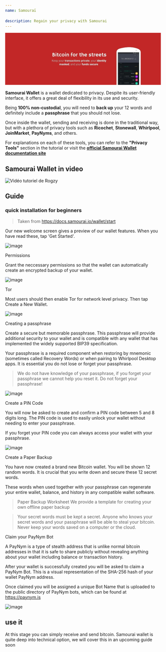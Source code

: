 ```yaml
---
name: Samouraï

description: Regain your privacy with Samourai
---
```


![Samourai Wallet](assets/cover.webp)

**Samourai Wallet** is a wallet dedicated to privacy. Despite its user-friendly interface, it offers a great deal of flexibility in its use and security.

Being **100% non-custodial**, you will need to **back up** your 12 words and definitely include a **passphrase** that you should not lose.

Once inside the wallet, sending and receiving is done in the traditional way, but with a plethora of privacy tools such as **Ricochet**, **Stonewall**, **Whirlpool**, **JoinMarket**, **PayNyms**, and others.

For explanations on each of these tools, you can refer to the **"Privacy Tools"** section in the tutorial or visit the [**official Samourai Wallet documentation site**](https://docs.samourai.io/)

## Samourai Wallet in video

![Vidéo tutoriel de Rogzy](https://youtu.be/ajs1a8m76TI)

## Guide

### quick installation for beginners

> Taken from https://docs.samourai.io/wallet/start

Our new welcome screen gives a preview of our wallet features. When you have read these, tap 'Get Started'.

![image](assets/1.webp)

Permissions

Grant the neccessary permissions so that the wallet can automatically create an encrypted backup of your wallet.

![image](assets/2.webp)

Tor

Most users should then enable Tor for network level privacy. Then tap Create a New Wallet.

![image](assets/3.webp)

Creating a passphrase

Create a secure but memorable passphrase. This passphrase will provide additional security to your wallet and is compatible with any wallet that has implemented the widely supported BIP39 specification.

Your passphrase is a required component when restoring by mnemonic (sometimes called Recovery Words) or when pairing to Whirlpool Desktop apps. It is essential you do not lose or forget your passphrase.

> We do not have knowledge of your passphrase, if you forget your passphrase we cannot help you reset it.
> Do not forget your passphrase!

![image](assets/4.webp)

Create a PIN Code

You will now be asked to create and confirm a PIN code between 5 and 8 digits long. The PIN code is used to easily unlock your wallet without needing to enter your passphrase.

If you forget your PIN code you can always access your wallet with your passphrase.

![image](assets/5.webp)

Create a Paper Backup

You have now created a brand new Bitcoin wallet. You will be shown 12 random words. It is crucial that you write down and secure these 12 secret words.

These words when used together with your passphrase can regenerate your entire wallet, balance, and history in any compatible wallet software.

> Paper Backup Worksheet We provide a template for creating your own offline paper backup

> Your secret words must be kept a secret. Anyone who knows your secret words and your passphrase will be able to steal your bitcoin. Never keep your words saved on a computer or the cloud.

Claim your PayNym Bot

A PayNym is a type of stealth address that is unlike normal bitcoin addresses in that it is safe to share publicly without revealing anything about your wallet including balance or transaction history.

After your wallet is successfully created you will be asked to claim a PayNym Bot. This is a visual representation of the SHA-256 hash of your wallet PayNym address.

Once claimed you will be assigned a unique Bot Name that is uploaded to the public directory of PayNym bots, which can be found at https://paynym.is

![image](assets/6.webp)

## use it

At this stage you can simply receive and send bitcoin. Samourai wallet is quite deep into technical option, we will cover this in an upcoming guide soon
